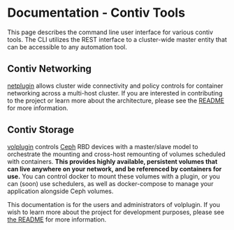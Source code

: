# Documentation - Contiv Tools 

This page describes the command line user interface for various contiv tools. The CLI
utilizes the REST interface to a cluster-wide master entity that can be accessible to
any automation tool.

## Contiv Networking
[netplugin](https://github.com/contiv/netplugin) allows cluster wide connectivity
and policy controls for container networking across a multi-host cluster. If you are
interested in contributing to the project or learn more about the architecture, please
see the [README](https://github.com/contiv/netplugin/blob/master/README.md) for 
more information.

## Contiv Storage
[volplugin](https://github.com/contiv/volplugin) controls
[Ceph](http://ceph.com/) RBD devices with a master/slave model to orchestrate
the mounting and cross-host remounting of volumes scheduled with containers.
**This provides highly available, persistent volumes that can live anywhere on
your network, and be referenced by containers for use.** You can control
docker to mount these volumes with a plugin, or you can (soon) use schedulers,
as well as docker-compose to manage your application alongside Ceph volumes.

This documentation is for the users and administrators of volplugin. If you
wish to learn more about the project for development purposes, please see 
[the README](https://github.com/contiv/volplugin/blob/master/README.md)
for more information.
